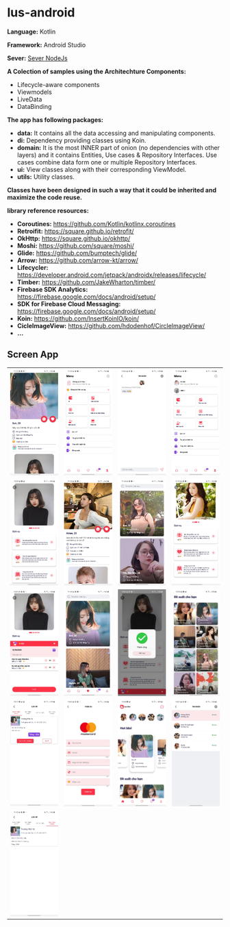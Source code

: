 # lus-android

**Language:** Kotlin

**Framework:** Android Studio

**Sever:** <a href="https://github.com/VTNPlusD/lus-sever" >Sever NodeJs</a>

**A Colection of samples using the Architechture Components:**
- Lifecycle-aware components
- Viewmodels
- LiveData
- DataBinding

**The app has following packages:**
- **data:** It contains all the data accessing and manipulating components.
- **di:** Dependency providing classes using Koin.
- **domain:** It is the most INNER part of onion (no dependencies with other layers) and it contains Entities, Use cases & Repository Interfaces. Use cases combine data form one or multiple Repository Interfaces.
- **ui:** View classes along with their corresponding ViewModel.
- **utils:** Utility classes.

**Classes have been designed in such a way that it could be inherited and maximize the code reuse.**

**library reference resources:**

- **Coroutines:** https://github.com/Kotlin/kotlinx.coroutines
- **Retroifit:** https://square.github.io/retrofit/
- **OkHttp:** https://square.github.io/okhttp/
- **Moshi:** https://github.com/square/moshi/
- **Glide:** https://github.com/bumptech/glide/
- **Arrow:** https://github.com/arrow-kt/arrow/
- **Lifecycler:** https://developer.android.com/jetpack/androidx/releases/lifecycle/
- **Timber:** https://github.com/JakeWharton/timber/
- **Firebase SDK Analytics:** https://firebase.google.com/docs/android/setup/
- **SDK for Firebase Cloud Messaging:** https://firebase.google.com/docs/android/setup/
- **Koin:** https://github.com/InsertKoinIO/koin/
- **CicleImageView:** https://github.com/hdodenhof/CircleImageView/
- **...**

## Screen App
|                         |                         |                         |                         |
|        :---:            |          :---:          |        :---:            |          :---:          |
| ![](screenshots/lus_1.jpg) | ![](screenshots/lus_2.jpg) | ![](screenshots/lus_3.jpg) | ![](screenshots/lus_4.jpg) |
| ![](screenshots/lus_5.jpg) | ![](screenshots/lus_6.jpg) | ![](screenshots/lus_7.jpg) | ![](screenshots/lus_8.jpg) |
| ![](screenshots/lus_9.jpg) | ![](screenshots/lus_10.jpg) | ![](screenshots/lus_11.jpg) | ![](screenshots/lus_12.jpg) |
| ![](screenshots/lus_13.jpg) | ![](screenshots/lus_14.jpg) | ![](screenshots/lus_15.jpg) | ![](screenshots/lus_16.jpg) |
| ![](screenshots/lus_17.jpg)
